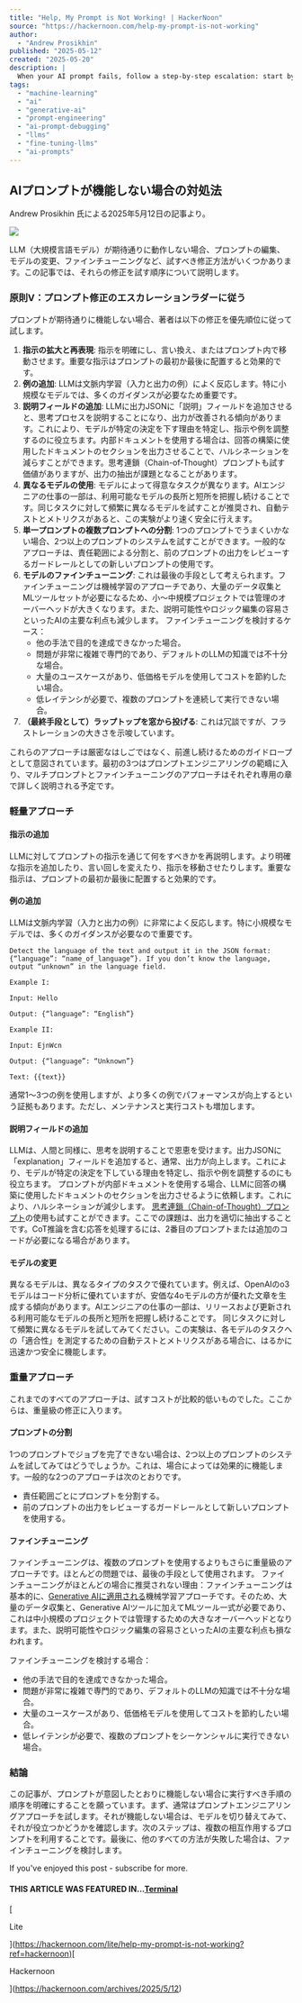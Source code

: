 ```yaml
---
title: "Help, My Prompt is Not Working! | HackerNoon"
source: "https://hackernoon.com/help-my-prompt-is-not-working"
author:
  - "Andrew Prosikhin"
published: "2025-05-12"
created: "2025-05-20"
description: |
  When your AI prompt fails, follow a step-by-step escalation: start by refining instructions, adding examples, or explanation fields. If that fails, try a different model, break prompts into parts, or as a last resort, fine-tune the model. Use this approach to save time and debug efficiently.
tags:
  - "machine-learning"
  - "ai"
  - "generative-ai"
  - "prompt-engineering"
  - "ai-prompt-debugging"
  - "llms"
  - "fine-tuning-llms"
  - "ai-prompts"
---
```


## AIプロンプトが機能しない場合の対処法

Andrew Prosikhin 氏による2025年5月12日の記事より。

![](https://hackernoon.imgix.net/images/Y1R5QnwdHha1bpbTUnCTTnw8G0r2-va0382w.jpeg?auto=format&fit=max&w=1024)

LLM（大規模言語モデル）が期待通りに動作しない場合、プロンプトの編集、モデルの変更、ファインチューニングなど、試すべき修正方法がいくつかあります。この記事では、それらの修正を試す順序について説明します。

### 原則V：プロンプト修正のエスカレーションラダーに従う

プロンプトが期待通りに機能しない場合、著者は以下の修正を優先順位に従って試します。

1. **指示の拡大と再表現**: 指示を明確にし、言い換え、またはプロンプト内で移動させます。重要な指示はプロンプトの最初か最後に配置すると効果的です。
2. **例の追加**: LLMは文脈内学習（入力と出力の例）によく反応します。特に小規模なモデルでは、多くのガイダンスが必要なため重要です。
3. **説明フィールドの追加**: LLMに出力JSONに「説明」フィールドを追加させると、思考プロセスを説明することになり、出力が改善される傾向があります。これにより、モデルが特定の決定を下す理由を特定し、指示や例を調整するのに役立ちます。内部ドキュメントを使用する場合は、回答の構築に使用したドキュメントのセクションを出力させることで、ハルシネーションを減らすことができます。思考連鎖（Chain-of-Thought）プロンプトも試す価値がありますが、出力の抽出が課題となることがあります。
4. **異なるモデルの使用**: モデルによって得意なタスクが異なります。AIエンジニアの仕事の一部は、利用可能なモデルの長所と短所を把握し続けることです。同じタスクに対して頻繁に異なるモデルを試すことが推奨され、自動テストとメトリクスがあると、この実験がより速く安全に行えます。
5. **単一プロンプトの複数プロンプトへの分割**: 1つのプロンプトでうまくいかない場合、2つ以上のプロンプトのシステムを試すことができます。一般的なアプローチは、責任範囲による分割と、前のプロンプトの出力をレビューするガードレールとしての新しいプロンプトの使用です。
6. **モデルのファインチューニング**: これは最後の手段として考えられます。ファインチューニングは機械学習のアプローチであり、大量のデータ収集とMLツールセットが必要になるため、小〜中規模プロジェクトでは管理のオーバーヘッドが大きくなります。また、説明可能性やロジック編集の容易さといったAIの主要な利点も減少します。
    ファインチューニングを検討するケース：
    * 他の手法で目的を達成できなかった場合。
    * 問題が非常に複雑で専門的であり、デフォルトのLLMの知識では不十分な場合。
    * 大量のユースケースがあり、低価格モデルを使用してコストを節約したい場合。
    * 低レイテンシが必要で、複数のプロンプトを連続して実行できない場合。
7. **（最終手段として）ラップトップを窓から投げる**: これは冗談ですが、フラストレーションの大きさを示唆しています。

これらのアプローチは厳密なはしごではなく、前進し続けるためのガイドロープとして意図されています。最初の3つはプロンプトエンジニアリングの範疇に入り、マルチプロンプトとファインチューニングのアプローチはそれぞれ専用の章で詳しく説明される予定です。

### 軽量アプローチ

#### 指示の追加

LLMに対してプロンプトの指示を通じて何をすべきかを再説明します。より明確な指示を追加したり、言い回しを変えたり、指示を移動させたりします。重要な指示は、プロンプトの最初か最後に配置すると効果的です。

#### 例の追加

LLMは文脈内学習（入力と出力の例）に非常によく反応します。特に小規模なモデルでは、多くのガイダンスが必要なので重要です。

```
Detect the language of the text and output it in the JSON format: {“language”: “name_of_language”}. If you don’t know the language, output “unknown” in the language field.

Example I:

Input: Hello

Output: {“language”: “English”}

Example II:

Input: EjnWcn

Output: {“language”: “Unknown”}

Text: {{text}}
```

通常1〜3つの例を使用しますが、より多くの例でパフォーマンスが向上するという証拠もあります。ただし、メンテナンスと実行コストも増加します。

#### 説明フィールドの追加

LLMは、人間と同様に、思考を説明することで恩恵を受けます。出力JSONに「explanation」フィールドを追加すると、通常、出力が向上します。これにより、モデルが特定の決定を下している理由を特定し、指示や例を調整するのにも役立ちます。
プロンプトが内部ドキュメントを使用する場合、LLMに回答の構築に使用したドキュメントのセクションを出力させるように依頼します。これにより、ハルシネーションが減少します。
[思考連鎖（Chain-of-Thought）プロンプト](https://www.promptingguide.ai/techniques/cot?ref=hackernoon.com)の使用も試すことができます。ここでの課題は、出力を適切に抽出することです。CoT推論を含む応答を処理するには、2番目のプロンプトまたは追加のコードが必要になる場合があります。

#### モデルの変更

異なるモデルは、異なるタイプのタスクで優れています。例えば、OpenAIのo3モデルはコード分析に優れていますが、安価な4oモデルの方が優れた文章を生成する傾向があります。AIエンジニアの仕事の一部は、リリースおよび更新される利用可能なモデルの長所と短所を把握し続けることです。
同じタスクに対して頻繁に異なるモデルを試してみてください。この実験は、各モデルのタスクへの「適合性」を測定するための自動テストとメトリクスがある場合に、はるかに迅速かつ安全に機能します。

### 重量アプローチ

これまでのすべてのアプローチは、試すコストが比較的低いものでした。ここからは、重量級の修正に入ります。

#### プロンプトの分割

1つのプロンプトでジョブを完了できない場合は、2つ以上のプロンプトのシステムを試してみてはどうでしょうか。これは、場合によっては効果的に機能します。一般的な2つのアプローチは次のとおりです。

* 責任範囲ごとにプロンプトを分割する。
* 前のプロンプトの出力をレビューするガードレールとして新しいプロンプトを使用する。

#### ファインチューニング

ファインチューニングは、複数のプロンプトを使用するよりもさらに重量級のアプローチです。ほとんどの問題では、最後の手段として使用されます。
ファインチューニングがほとんどの場合に推奨されない理由：ファインチューニングは基本的に、[Generative AIに適用される](https://hackernoon.com/treating-your-llm-prompts-like-code-can-save-your-ai-project?ref=hackernoon.com)機械学習アプローチです。そのため、大量のデータ収集と、Generative AIツールに加えてMLツール一式が必要であり、これは中小規模のプロジェクトでは管理するための大きなオーバーヘッドとなります。また、説明可能性やロジック編集の容易さといったAIの主要な利点も損なわれます。

ファインチューニングを検討する場合：

* 他の手法で目的を達成できなかった場合。
* 問題が非常に複雑で専門的であり、デフォルトのLLMの知識では不十分な場合。
* 大量のユースケースがあり、低価格モデルを使用してコストを節約したい場合。
* 低レイテンシが必要で、複数のプロンプトをシーケンシャルに実行できない場合。

### 結論

この記事が、プロンプトが意図したとおりに機能しない場合に実行すべき手順の順序を明確にすることを願っています。まず、通常はプロンプトエンジニアリングアプローチを試します。それが機能しない場合は、モデルを切り替えてみて、それが役立つかどうかを確認します。次のステップは、複数の相互作用するプロンプトを利用することです。最後に、他のすべての方法が失敗した場合は、ファインチューニングを検討します。

If you've enjoyed this post - subscribe for more.

#### THIS ARTICLE WAS FEATURED IN...[Terminal](https://terminal.hackernoon.com/help-my-prompt-is-not-working?ref=hackernoon)

[

Lite

](<https://hackernoon.com/lite/help-my-prompt-is-not-working?ref=hackernoon)[>

Hackernoon

](<https://hackernoon.com/archives/2025/5/12>)
